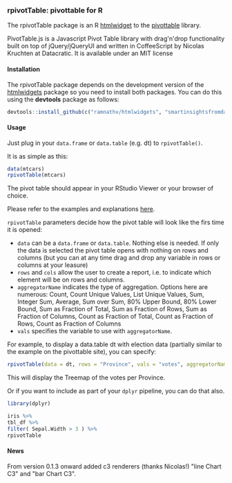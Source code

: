 ### rpivotTable:  pivottable for R

The rpivotTable package is an R [htmlwidget](http://htmlwidgets.org)  to the [pivottable](http://nicolas.kruchten.com/pivottable/examples/)  library.

PivotTable.js is a Javascript Pivot Table library with drag'n'drop functionality built on top of jQuery/jQueryUI and  written in CoffeeScript by Nicolas Kruchten at Datacratic. It is available under an MIT license

#### Installation

The rpivotTable package depends on the development version of the [htmlwidgets](https://github.com/ramnathv/htmlwidgets) package so you need to install both packages. You can do this using the **devtools** package as follows:

```R
devtools::install_github(c("ramnathv/htmlwidgets", "smartinsightsfromdata/rpivotTable"))
```

#### Usage

Just plug in your `data.frame` or `data.table` (e.g. dt) to `rpivotTable()`.

It is as simple as this:

```R
data(mtcars)
rpivotTable(mtcars)
```
The pivot table should appear in your RStudio Viewer or your browser of choice.

Please refer to the examples and explanations [here](https://github.com/nicolaskruchten/pivottable/wiki/Parameters). 

`rpivotTable` parameters decide how the pivot table will look like the firs time it is opened:

* `data` can be a `data.frame` or `data.table`. Nothing else is needed.  If only the data is selected the pivot table opens with nothing on rows and columns (but you can at any time drag and drop any variable in rows or columns at your leasure)
* `rows` and `cols` allow the user to create a report, i.e. to indicate which element will be on rows and columns.
* `aggregatorName` indicates the type of aggregation. Options here are numerous: Count, Count Unique Values, List Unique Values, Sum, Integer Sum, Average, Sum over Sum, 80% Upper Bound, 80% Lower Bound, Sum as Fraction of Total, Sum as Fraction of Rows, Sum as Fraction of Columns, Count as Fraction of Total, Count as Fraction of Rows, Count as Fraction of Columns
* `vals` specifies the variable to use with `aggregatorName`.  

For example, to display a data.table dt with election data (partially similar to the example on the pivottable site), you can specify:

```R
rpivotTable(data = dt, rows = "Province", vals = "votes", aggregatorName = "Sum", rendererName = "Treemap")
```

This will display the Treemap of the votes per Province.

Or if you want to include as part of your `dplyr` pipeline, you can do that also.

```R
library(dplyr)

iris %>%
tbl_df %>%
filter( Sepal.Width > 3 ) %>%
rpivotTable
```

#### News
From version 0.1.3 onward added c3 renderers (thanks Nicolas!) "line Chart C3" and "bar Chart C3".